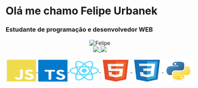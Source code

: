 # Olá me chamo Felipe Urbanek

### Estudante de programação e desenvolvedor WEB


<div align="center">
<img align="center" alt="Felipe" height="300" src="https://felipeurbanek.com/img/home_direita.svg">
</div>
<div align="center">
  <a href="https://github.com/felipeurbanek" >
  <img height="180rem" src="https://github-readme-stats.vercel.app/api?username=felipeurbanek&show_icons=true&theme=cobalt&include_all_commits=true&count_private=true"/>
  <img height="180rem" src="https://github-readme-stats.vercel.app/api/top-langs/?username=felipeurbanek&layout=compact&langs_count=10&theme=cobalt"/>
</div>
<div style="display: inline_block" align="center"><br>
  <img align="center" alt="Estudando" height="60" width="80" src="https://raw.githubusercontent.com/devicons/devicon/master/icons/javascript/javascript-plain.svg">
  <img align="center" alt="Estudando" height="60" width="80" src="https://raw.githubusercontent.com/devicons/devicon/master/icons/typescript/typescript-plain.svg">
  <img align="center" alt="Estudando" height="60" width="80" src="https://raw.githubusercontent.com/devicons/devicon/master/icons/react/react-original.svg">
  <img align="center" alt="Estudando" height="60" width="80" src="https://raw.githubusercontent.com/devicons/devicon/master/icons/html5/html5-original.svg">
  <img align="center" alt="Estudando" height="60" width="80" src="https://raw.githubusercontent.com/devicons/devicon/master/icons/css3/css3-original.svg">
  <img align="center" alt="Estudando" height="60" width="80" src="https://raw.githubusercontent.com/devicons/devicon/master/icons/python/python-original.svg">
</div>
